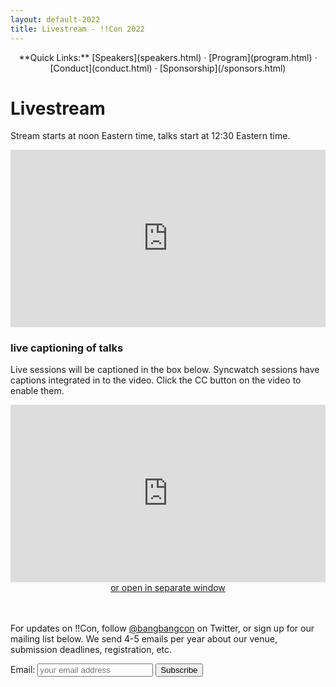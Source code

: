 ```yaml
---
layout: default-2022
title: Livestream - !!Con 2022
---
```



<p style="text-align: center;">
  **Quick Links:**
  [Speakers](speakers.html)
  &middot;
  [Program](program.html)
  &middot;
  [Conduct](conduct.html)
  &middot;
  [Sponsorship](/sponsors.html)
</p>

# Livestream 

Stream starts at noon Eastern time, talks start at 12:30 Eastern time.

<div align="center">
<style>.embed-container { position: relative; padding-bottom: 56.25%; height: 0; overflow: hidden; max-width: 100%; } .embed-container iframe, .embed-container object, .embed-container embed { position: absolute; top: 0; left: 0; width: 100%; height: 100%; }</style><div class='embed-container'>
<iframe id="youtubeIframe" src='https://www.youtube.com/embed/tVnflLufc18' frameborder='0' allowfullscreen>

</iframe></div>
</div>

<h3> live captioning of talks </h3>

Live sessions will be captioned in the box below. Syncwatch sessions have captions integrated in to the video. Click the CC button on the video to enable them.

<div align="center">
<style>.embed-container { position: relative; padding-bottom: 56.25%; height: 0; overflow: hidden; max-width: 100%; } .embed-container iframe, .embed-container object, .embed-container embed { position: absolute; top: 0; left: 0; width: 100%; height: 100%; }</style><div class='embed-container'><iframe src='https://www.streamtext.net/player?event=bangbangcon' frameborder='0' allowfullscreen></iframe></div>
<a href="https://www.streamtext.net/player?event=bangbangcon">or open in separate window </a>
</div>
<br><br>

For updates on !!Con, follow
[@bangbangcon](https://twitter.com/bangbangcon) on Twitter, or sign up
for our mailing list below.  We send 4-5 emails per year about our venue, submission deadlines, registration, etc.

<!-- Begin MailChimp Signup Form -->
<div id="mc_embed_signup">
<form action="http://bangbangcon.us3.list-manage.com/subscribe/post?u=37b924b9d7d71dc7aa1a52b4c&amp;id=9f9ec7c469" method="post" id="mc-embedded-subscribe-form" name="mc-embedded-subscribe-form" class="validate" target="_blank" style="background-color: inherit;" novalidate>
<div class="mc-field-group">
<label for="mce-EMAIL">Email:</label>
<input type="email" value="" name="EMAIL" class="required email" id="mce-EMAIL" placeholder='your email address'>
<input type="submit" value="Subscribe" name="subscribe" id="mc-embedded-subscribe" class="button">
</div>
<div id="mce-responses" class="clear">
<div class="response" id="mce-error-response" style="display:none"></div>
<div class="response" id="mce-success-response" style="display:none"></div>
</div>
<!-- real people should not fill this in and expect good things - do not remove this or risk form bot signups-->
<div style="position: absolute; left: -50020px;">
<input type="text" name="b_37b924b9d7d71dc7aa1a52b4c_9f9ec7c469" value="">
</div>
</form>
</div>
